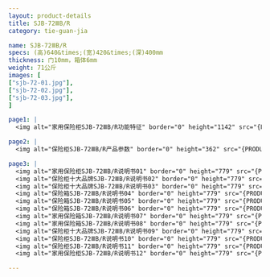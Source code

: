 ```yaml
---
layout: product-details
title: SJB-72ⅢB/R
category: tie-guan-jia

name: SJB-72ⅢB/R
specs: (高)640&times;(宽)420&times;(深)400mm
thickness: 门10mm，箱体6mm
weight: 71公斤
images: [
["sjb-72-01.jpg"],
["sjb-72-02.jpg"],
["sjb-72-03.jpg"],
]

page1: |
  <img alt="家用保险柜SJB-72ⅢB/R功能特征" border="0" height="1142" src="{PRODUCT_IMAGES}sjb-gn.jpg" width="538" />

page2: |
  <img alt="保险柜SJB-72ⅢB/R产品参数" border="0" height="362" src="{PRODUCT_IMAGES}sjb-cpcs.jpg" width="538" />

page3: |
  <img alt="家用保险柜SJB-72ⅢB/R说明书01" border="0" height="779" src="{PRODUCT_IMAGES}sjb-sm01.jpg" width="528" /><br />
  <img alt="保险柜十大品牌SJB-72ⅢB/R说明书02" border="0" height="779" src="{PRODUCT_IMAGES}sjb-sm02.jpg" width="528" /><br />
  <img alt="保险柜十大品牌SJB-72ⅢB/R说明书03" border="0" height="779" src="{PRODUCT_IMAGES}sjb-sm03.jpg" width="528" /><br />
  <img alt="保险箱SJB-72ⅢB/R说明书04" border="0" height="779" src="{PRODUCT_IMAGES}sjb-sm04.jpg" width="528" /><br />
  <img alt="保险箱SJB-72ⅢB/R说明书05" border="0" height="779" src="{PRODUCT_IMAGES}sjb-sm05.jpg" width="528" /><br />
  <img alt="保险箱SJB-72ⅢB/R说明书06" border="0" height="779" src="{PRODUCT_IMAGES}sjb-sm06.jpg" width="528" /><br />
  <img alt="家用保险箱SJB-72ⅢB/R说明书07" border="0" height="779" src="{PRODUCT_IMAGES}sjb-sm07.jpg" width="528" /><br />
  <img alt="家用保险箱SJB-72ⅢB/R说明书08" border="0" height="779" src="{PRODUCT_IMAGES}sjb-sm08.jpg" width="528" /><br />
  <img alt="保险柜十大品牌SJB-72ⅢB/R说明书09" border="0" height="779" src="{PRODUCT_IMAGES}sjb-sm09.jpg" width="528" /><br />
  <img alt="保险柜SJB-72ⅢB/R说明书10" border="0" height="779" src="{PRODUCT_IMAGES}sjb-sm10.jpg" width="528" /><br />
  <img alt="保险柜SJB-72ⅢB/R说明书11" border="0" height="779" src="{PRODUCT_IMAGES}sjb-sm11.jpg" width="528" /><br />
  <img alt="家用保险柜SJB-72ⅢB/R说明书12" border="0" height="779" src="{PRODUCT_IMAGES}sjb-sm12.jpg" width="528" />

---
```

